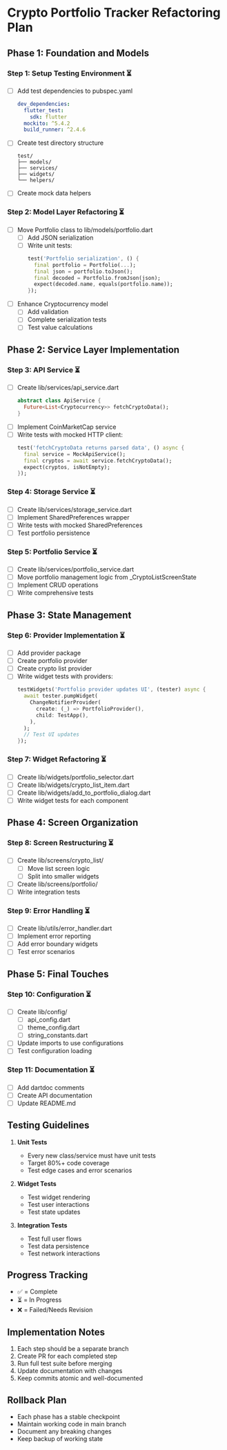 # Crypto Portfolio Tracker Refactoring Plan

## Phase 1: Foundation and Models
### Step 1: Setup Testing Environment ⏳
- [ ] Add test dependencies to pubspec.yaml
  ```yaml
  dev_dependencies:
    flutter_test:
      sdk: flutter
    mockito: ^5.4.2
    build_runner: ^2.4.6
  ```
- [ ] Create test directory structure
  ```
  test/
  ├── models/
  ├── services/
  ├── widgets/
  └── helpers/
  ```
- [ ] Create mock data helpers

### Step 2: Model Layer Refactoring ⏳
- [ ] Move Portfolio class to lib/models/portfolio.dart
  - [ ] Add JSON serialization
  - [ ] Write unit tests:
    ```dart
    test('Portfolio serialization', () {
      final portfolio = Portfolio(...);
      final json = portfolio.toJson();
      final decoded = Portfolio.fromJson(json);
      expect(decoded.name, equals(portfolio.name));
    });
    ```
- [ ] Enhance Cryptocurrency model
  - [ ] Add validation
  - [ ] Complete serialization tests
  - [ ] Test value calculations

## Phase 2: Service Layer Implementation
### Step 3: API Service ⏳
- [ ] Create lib/services/api_service.dart
  ```dart
  abstract class ApiService {
    Future<List<Cryptocurrency>> fetchCryptoData();
  }
  ```
- [ ] Implement CoinMarketCap service
- [ ] Write tests with mocked HTTP client:
  ```dart
  test('fetchCryptoData returns parsed data', () async {
    final service = MockApiService();
    final cryptos = await service.fetchCryptoData();
    expect(cryptos, isNotEmpty);
  });
  ```

### Step 4: Storage Service ⏳
- [ ] Create lib/services/storage_service.dart
- [ ] Implement SharedPreferences wrapper
- [ ] Write tests with mocked SharedPreferences
- [ ] Test portfolio persistence

### Step 5: Portfolio Service ⏳
- [ ] Create lib/services/portfolio_service.dart
- [ ] Move portfolio management logic from _CryptoListScreenState
- [ ] Implement CRUD operations
- [ ] Write comprehensive tests

## Phase 3: State Management
### Step 6: Provider Implementation ⏳
- [ ] Add provider package
- [ ] Create portfolio provider
- [ ] Create crypto list provider
- [ ] Write widget tests with providers:
  ```dart
  testWidgets('Portfolio provider updates UI', (tester) async {
    await tester.pumpWidget(
      ChangeNotifierProvider(
        create: (_) => PortfolioProvider(),
        child: TestApp(),
      ),
    );
    // Test UI updates
  });
  ```

### Step 7: Widget Refactoring ⏳
- [ ] Create lib/widgets/portfolio_selector.dart
- [ ] Create lib/widgets/crypto_list_item.dart
- [ ] Create lib/widgets/add_to_portfolio_dialog.dart
- [ ] Write widget tests for each component

## Phase 4: Screen Organization
### Step 8: Screen Restructuring ⏳
- [ ] Create lib/screens/crypto_list/
  - [ ] Move list screen logic
  - [ ] Split into smaller widgets
- [ ] Create lib/screens/portfolio/
- [ ] Write integration tests

### Step 9: Error Handling ⏳
- [ ] Create lib/utils/error_handler.dart
- [ ] Implement error reporting
- [ ] Add error boundary widgets
- [ ] Test error scenarios

## Phase 5: Final Touches
### Step 10: Configuration ⏳
- [ ] Create lib/config/
  - [ ] api_config.dart
  - [ ] theme_config.dart
  - [ ] string_constants.dart
- [ ] Update imports to use configurations
- [ ] Test configuration loading

### Step 11: Documentation ⏳
- [ ] Add dartdoc comments
- [ ] Create API documentation
- [ ] Update README.md

## Testing Guidelines
1. **Unit Tests**
   - Every new class/service must have unit tests
   - Target 80%+ code coverage
   - Test edge cases and error scenarios

2. **Widget Tests**
   - Test widget rendering
   - Test user interactions
   - Test state updates

3. **Integration Tests**
   - Test full user flows
   - Test data persistence
   - Test network interactions

## Progress Tracking
- ✅ = Complete
- ⏳ = In Progress
- ❌ = Failed/Needs Revision

## Implementation Notes
1. Each step should be a separate branch
2. Create PR for each completed step
3. Run full test suite before merging
4. Update documentation with changes
5. Keep commits atomic and well-documented

## Rollback Plan
- Each phase has a stable checkpoint
- Maintain working code in main branch
- Document any breaking changes
- Keep backup of working state
